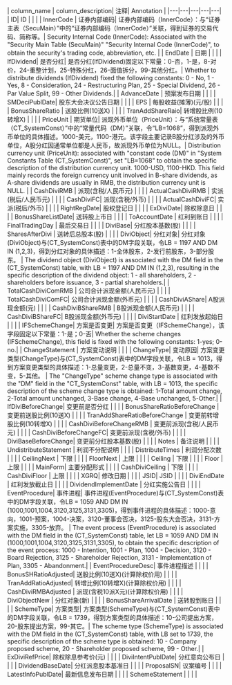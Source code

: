 | column_name | column_description| 注释| Annotation |
|---|---|---|---|---|
| ID| ID | | |
| InnerCode | 证券内部编码| 证券内部编码（InnerCode）：与“证券主表（SecuMain）”中的“证券内部编码（InnerCode）”关联，得到证券的交易代码、简称等。| Security Internal Code (InnerCode): Associated with the "Security Main Table (SecuMain)" "Security Internal Code (InnerCode)", to obtain the security's trading code, abbreviation, etc. |
| EndDate | 日期 | | |
| IfDividend| 是否分红| 是否分红(IfDividend)固定以下常量：0-否，1-是，8-对价，24-重整计划，25-特殊分红，26-面值拆分，99-其他分红。| Whether to distribute dividends (IfDividend) fixed the following constants: 0 - No, 1 - Yes, 8 - Consideration, 24 - Restructuring Plan, 25 - Special Dividend, 26 - Par Value Split, 99 - Other Dividends.|
| AdvanceDate | 预案发布日期 | | |
| SMDeciPublDate| 股东大会决议公告日期 | | |
| EPS | 每股收益(摊薄)(元/股)  | | |
| BonusShareRatio | 送股比例(10送X)  | | |
| TranAddShareRaio| 转增股比例(10转增X)  | | |
| PriceUnit | 期货单位| 派现外币单位（PriceUnit）：与“系统常量表（CT_SystemConst）”中的“常量代码（DM）”关联，令“LB=1068”，得到派现外币单位的具体描述。1000-美元，1100-港元。该字段主要记录B股分红涉及的外币单位，A股分红因通常单位都是人民币，故派现外币单位为NULL。| Distribution currency unit (PriceUnit): associated with "constant code (DM)" in "System Constants Table (CT_SystemConst)", set "LB=1068" to obtain the specific description of the distribution currency unit. 1000-USD, 1100-HKD. This field mainly records the foreign currency unit involved in B-share dividends, as A-share dividends are usually in RMB, the distribution currency unit is NULL. |
| CashDiviRMB | 派现(含税/人民币元)  | | |
| ActualCashDiviRMB | 实派(税后/人民币元)  | | |
| CashDiviFC| 派现(含税/外币)  | | |
| ActualCashDiviFC| 实派(税后/外币)  | | |
| RightRegDate| 股权登记日 | | |
| ExDiviDate| 除权除息日 | | |
| BonusShareListDate| 送转股上市日 | | |
| ToAccountDate | 红利到账日 | | |
| FinalTradingDay | 最后交易日 | | |
| DiviBase| 分红股本基数(股) | | |
| SharesAfterDivi | 送转后总股本(股) | | |
| DiviObject| 分红对象| 分红对象(DiviObject)与(CT_SystemConst)表中的DM字段关联，令LB = 1197 AND DM IN (1,2,3)，得到分红对象的具体描述：1-全体股东，2-发行前股东，3-部分股东。 | The dividend object (DiviObject) is associated with the DM field in the (CT_SystemConst) table, with LB = 1197 AND DM IN (1,2,3), resulting in the specific description of the dividend object: 1 - all shareholders, 2 - shareholders before issuance, 3 - partial shareholders.|
| TotalCashDiviComRMB | 公司合计派现金额(人民币元) | | |
| TotalCashDiviComFC| 公司合计派现金额(外币元) | | |
| CashDiviAShare| A股派现金额(元) | | |
| CashDiviBShareRMB | B股派现金额(人民币元)  | | |
| CashDiviBShareFC| B股派现金额(外币元)  | | |
| DiviStartDate | 红利发放起始日 | | |
| IFSchemeChange| 方案是否变更| 方案是否变更（IFSchemeChange），该字段固定以下常量：1-是；0-否| Whether the scheme changes (IFSchemeChange), this field is fixed with the following constants: 1-yes; 0-no.|
| ChangeStatement | 方案变动说明 | | |
| ChangeType| 变动原因| 方案变更类型(ChangeType)与(CT_SystemConst)表中的DM字段关联，令LB = 1013，得到方案变更类型的具体描述：1-总量变更，2-总量不变，3-基数变更，4-基数不变，5-其他。 | The "ChangeType" scheme change type is associated with the "DM" field in the "CT_SystemConst" table, with LB = 1013, the specific description of the scheme change type is obtained: 1-Total amount change, 2-Total amount unchanged, 3-Base change, 4-Base unchanged, 5-Other.|
| IfDiviBeforeChange| 变更前是否分红 | | |
| BonusShareRatioBeforeChange | 变更前送股比例(10送X)  | | |
| TranAddShareRatioBeforeChange | 变更前转增股比例(10转增X)  | | |
| CashDiviBeforeChangeRMB | 变更前派现(含税/人民币元)  | | |
| CashDiviBeforeChangeFC| 变更前派现(含税/外币)  | | |
| DiviBaseBeforeChange| 变更前分红股本基数(股) | | |
| Notes | 备注说明 | | |
| UndistributeStatement | 利润不分配说明 | | |
| DistributeTimes | 利润分配次数 | | |
| CeilingNext | 下限 | | |
| FloorNext | 上限 | | |
| Ceiling | 下限 | | |
| Floor | 上限 | | |
| MainForm| 主要分配形式 | | |
| CashDiviCeiling | 下限 | | |
| CashDiviFloor | 上限 | | |
| XGRQ| 修改日期 | | |
| JSID| JSID | | |
| DiviEndDate | 红利发放截止日 | | |
| DividendImplementDate | 分红实施公告日 | | |
| EventProcedure| 事件进程| 事件进程(EventProcedure)与(CT_SystemConst)表中的DM字段关联，令LB = 1059 AND DM IN (1000,1001,1004,3120,3125,3131,3305)，得到事件进程的具体描述：1000-意向，1001-预案，1004-决案，3120-董事会否决，3125-股东大会否决，3131-方案实施，3305-放弃。 | The event process (EventProcedure) is associated with the DM field in the (CT_SystemConst) table, let LB = 1059 AND DM IN (1000,1001,1004,3120,3125,3131,3305), to obtain the specific description of the event process: 1000 - Intention, 1001 - Plan, 1004 - Decision, 3120 - Board Rejection, 3125 - Shareholder Rejection, 3131 - Implementation of Plan, 3305 - Abandonment.|
| EventProcedureDesc| 事件进程描述 | | |
| BonusSHRatioAdjusted| 送股比例(10送X)(计算除权价用)  | | |
| TranAddRatioAdjusted| 转增比例(10转增X)(计算除权价用)  | | |
| CashDiviRMBAdjusted | 派现(含税10派X元)(计算除权价用)  | | |
| DiviObjectNew | 分红对象(新) | | |
| BonusShareArrivalDate | 送转股到账日 | | |
| SchemeType| 方案类型| 方案类型(SchemeType)与(CT_SystemConst)表中的DM字段关联，令LB = 1739，得到方案类型的具体描述：10-公司提出方案，20-股东提出方案，99-其它。| The scheme type (SchemeType) is associated with the DM field in the (CT_SystemConst) table, with LB set to 1739, the specific description of the scheme type is obtained: 10 - Company proposed scheme, 20 - Shareholder proposed scheme, 99 - Other.|
| ExDiviRefPrice| 除权除息参考价(元) | | |
| DiviIntentPublDate| 分红意向公布日 | | |
| DividendBaseDate| 分红派息股本基准日 | | |
| ProposalSN| 议案编号 | | |
| LatestInfoPublDate| 最新信息发布日期 | | |
| SchemeStatement |  | | |